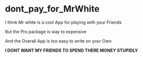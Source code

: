 # dont_pay_for_MrWhite

I think Mr white is a cool App for playing with your Friends

But the Pro package is way to expensive 

And the Overall App is too easy to write on your Own

**I DONT WANT MY FRIENDS TO SPEND THERE MONEY STUPIDLY**
